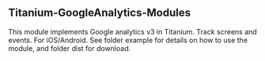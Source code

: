 ## Titanium-GoogleAnalytics-Modules

This module implements Google analytics v3 in Titanium. Track screens and events. For iOS/Android. See folder example for details on how to use the module, and folder dist for download.